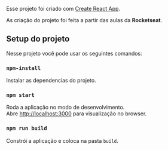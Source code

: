 Esse projeto foi criado com [Create React App](https://github.com/facebook/create-react-app). 

As criação do projeto foi feita a partir das aulas da **Rocketseat**.

## Setup do projeto

Nesse projeto você pode usar os seguintes comandos:

### `npm-install`

Instalar as dependencias do projeto.

### `npm start`

Roda a aplicação no modo de desenvolvimento.<br />
Abre [http://localhost:3000](http://localhost:3000) para visualização no browser.

### `npm run build`

Constrói a aplicação e coloca na pasta `build`.<br />
